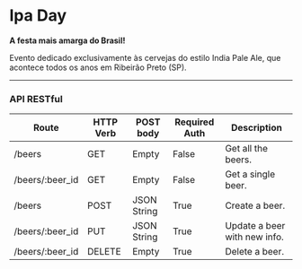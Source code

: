 # Ipa Day

**A festa mais amarga do Brasil!**

Evento dedicado exclusivamente às cervejas do estilo India Pale Ale, que acontece todos os anos em Ribeirão Preto (SP).


----------

### API RESTful

| Route           | HTTP Verb | POST body   | Required Auth | Description                  |
|-----------------|-----------|-------------|---------------|------------------------------|
| /beers          | GET       | Empty       | False         | Get all the beers.           |
| /beers/:beer_id | GET       | Empty       | False         | Get a single beer.           |
| /beers          | POST      | JSON String | True          | Create a beer.               |
| /beers/:beer_id | PUT       | JSON String | True          | Update a beer with new info. |
| /beers/:beer_id | DELETE    | Empty       | True          | Delete a beer.               |
